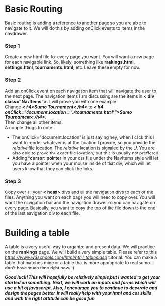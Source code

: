 # Basic Routing
Basic routing is adding a reference to another page so you are able to navigate to it. We will do this by adding onClick events to items in the navdrawer.

### Step 1
Create a new html file for every page you want. You will want a new page for each navigable link. So, likely, something like **rankings.html**, **settings.html**, **tournaments.html**, etc. Leave these empty for now.

### Step 2
Add an onClick event on each navigation item that will navigate the user to the next page. The navigation items I am discussing are the items in **< div class="NavItems">**. I will prove you with one example. </br> Change   ***< h4>Sumo Tournament< /h4>*** to ***< h4 onClick="document.location = './tournaments.html'">Sumo Tournament< /h4>***. </br> Then change all other items.</br>
 A couple things to note:
 - The onClick="document.location" is just saying hey, when I click this I want to render whatever is at the location I provide, so you provide the *relative* file location. The *relative* location is signaled by the **./**. You are also able to prove the *exact* file location, but this is usually not preffered.
 - Adding ***cursor: pointer** in your css file under the NavItems style will let you have a pointer when your mouse inside of that div, which will let users know that they can click the links.

### Step 3
Copy over all your **< head>** divs and all the navigation divs to each of the files. Anything you want on each page you will need to copy over. You will want the navigation bar and the navigation drawer so you can navigate on every page. Basically, you want to copy the top of the file down to the end of the last navigation div to each file.

# Building a table
A table is a very useful way to organize and present data. We will practice on the **rankings** page. We will build a very simple table. Please refer to this *https://www.w3schools.com/html/html_tables.asp* tutorial. You can make a table that matches mine or a table that is more appropriate to real sumo. I don't have much time right now. :)


***Good luck! This will hopefully be relatively simple,but I wanted to get your started on something. Next, we will work on inputs and forms which will use a bit of javascript. Also, I encourage you to continue to decorate and design the pages better. It will really help with your html and css skills and with the right attitude can be good fun***